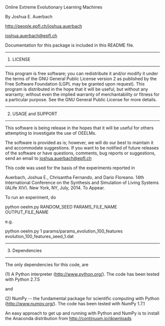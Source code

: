 Online Extreme Evolutionary Learning Machines

By Joshua E. Auerbach

http://people.epfl.ch/joshua.auerbach

joshua.auerbach@epfl.ch

Documentation for this package is included in this README file.  

-------------
1. LICENSE
-------------

This program is free software; you can redistribute it and/or modify it
under the terms of the GNU General Public License version 2 as published
by the Free Software Foundation (LGPL may be granted upon request). This 
program is distributed in the hope that it will be useful, but without any 
warranty; without even the implied warranty of merchantability or fitness for 
a particular purpose. See the GNU General Public License for more details.

---------------------
2. USAGE and SUPPORT
---------------------

This software is being release in the hopes that it will be useful for others
attempting to investigate the use of OEELMs.

The software is provided as is; however, we will do our best to maintain it 
and accommodate suggestions. If you want to be notified of future releases of 
the software or have questions, comments, bug reports or suggestions, send
an email to joshua.auerbach@epfl.ch

This code was used for the basis of the experiments reported in 

Auerbach, Joshua E., Chrisantha Fernando, and Dario Floreano.
14th International Conference on the Synthesis and Simulation of 
Living Systems (ALife XIV). New York, NY, July, 2014. To Appear. 


To run an experiment, do

 python oeelm.py RANDOM_SEED PARAMS_FILE_NAME OUTPUT_FILE_NAME

e.g.

 python oeelm.py 1 params/params_evolution_100_features evolution_100_features_seed_1.dat


---------------------
3. Dependencies
---------------------

The only dependencies for this code, are 

(1) A Python interpreter (http://www.python.org/).  The code has been tested with Python 2.7.5

and

(2) NumPy -- the fundamental package for scientific computing with Python (http://www.numpy.org/).  The code has been tested with NumPy 1.7.1

An easy approach to get up and running with Python and NumPy is to install the Anaconda distribution from http://continuum.io/downloads
